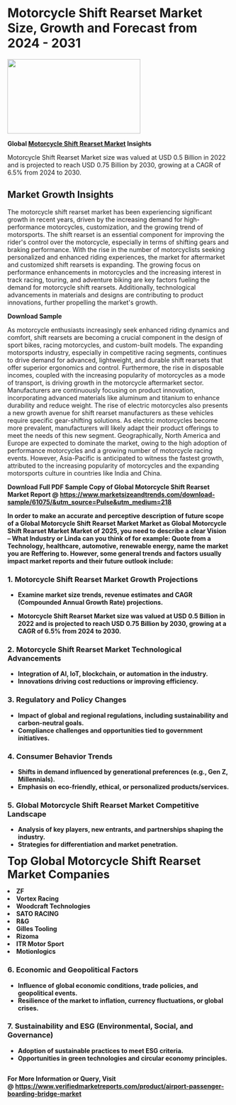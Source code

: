 <H1>Motorcycle Shift Rearset Market Size, Growth and Forecast from 2024 - 2031</H1><img class="aligncenter size-medium wp-image-584254" src="https://thirdeyenews.in/wp-content/uploads/2024/09/Global-Market-Research-300x168.jpeg" alt="" width="300" height="168" /><p><strong>Global&nbsp;<a href="https://www.marketsizeandtrends.com/download-sample/61075/&amp;utm_source=Pulse&amp;utm_medium=218">Motorcycle Shift Rearset Market</a> Insights</strong></p><p>Motorcycle Shift Rearset Market size was valued at USD 0.5 Billion in 2022 and is projected to reach USD 0.75 Billion by 2030, growing at a CAGR of 6.5% from 2024 to 2030.</p><p><h2>Market Growth Insights</h2> <p>The motorcycle shift rearset market has been experiencing significant growth in recent years, driven by the increasing demand for high-performance motorcycles, customization, and the growing trend of motorsports. The shift rearset is an essential component for improving the rider's control over the motorcycle, especially in terms of shifting gears and braking performance. With the rise in the number of motorcyclists seeking personalized and enhanced riding experiences, the market for aftermarket and customized shift rearsets is expanding. The growing focus on performance enhancements in motorcycles and the increasing interest in track racing, touring, and adventure biking are key factors fueling the demand for motorcycle shift rearsets. Additionally, technological advancements in materials and designs are contributing to product innovations, further propelling the market's growth.</p> <p><strong>Download Sample</strong></p> <p>As motorcycle enthusiasts increasingly seek enhanced riding dynamics and comfort, shift rearsets are becoming a crucial component in the design of sport bikes, racing motorcycles, and custom-built models. The expanding motorsports industry, especially in competitive racing segments, continues to drive demand for advanced, lightweight, and durable shift rearsets that offer superior ergonomics and control. Furthermore, the rise in disposable incomes, coupled with the increasing popularity of motorcycles as a mode of transport, is driving growth in the motorcycle aftermarket sector. Manufacturers are continuously focusing on product innovation, incorporating advanced materials like aluminum and titanium to enhance durability and reduce weight. The rise of electric motorcycles also presents a new growth avenue for shift rearset manufacturers as these vehicles require specific gear-shifting solutions. As electric motorcycles become more prevalent, manufacturers will likely adapt their product offerings to meet the needs of this new segment. Geographically, North America and Europe are expected to dominate the market, owing to the high adoption of performance motorcycles and a growing number of motorcycle racing events. However, Asia-Pacific is anticipated to witness the fastest growth, attributed to the increasing popularity of motorcycles and the expanding motorsports culture in countries like India and China.</p> <p><strong></p><p><span class=""><strong>Download Full PDF Sample Copy of Global Motorcycle Shift Rearset Market Report</strong> @ <a href="https://www.marketsizeandtrends.com/download-sample/61075/&amp;utm_source=Pulse&amp;utm_medium=218" target="_blank">https://www.marketsizeandtrends.com/download-sample/61075/&amp;utm_source=Pulse&amp;utm_medium=218</a></span></p><p>In order to make an accurate and perceptive description of future scope of a Global&nbsp;Motorcycle Shift Rearset Market Market as Global&nbsp;Motorcycle Shift Rearset Market Market of 2025, you need to describe a clear Vision &ndash; What Industry or Linda can you think of for example: Quote from a Technology, healthcare, automotive, renewable energy, name the market you are Reffering to. However, some general trends and factors usually impact market reports and their future outlook include:</p><h3>1.&nbsp;<strong>Motorcycle Shift Rearset Market Growth Projections</strong></h3><ul><li>Examine market size trends, revenue estimates and CAGR (Compounded Annual Growth Rate) projections.</li><li><p>Motorcycle Shift Rearset Market size was valued at USD 0.5 Billion in 2022 and is projected to reach USD 0.75 Billion by 2030, growing at a CAGR of 6.5% from 2024 to 2030.</p></li></ul><h3>2.&nbsp;<strong>Motorcycle Shift Rearset Market Technological Advancements</strong></h3><ul><li>Integration of AI, IoT, blockchain, or automation in the industry.</li><li>Innovations driving cost reductions or improving efficiency.</li></ul><h3>3.&nbsp;<strong>Regulatory and Policy Changes</strong></h3><ul><li>Impact of global and regional regulations, including sustainability and carbon-neutral goals.</li><li>Compliance challenges and opportunities tied to government initiatives.</li></ul><h3>4.&nbsp;<strong>Consumer Behavior Trends</strong></h3><ul><li>Shifts in demand influenced by generational preferences (e.g., Gen Z, Millennials).</li><li>Emphasis on eco-friendly, ethical, or personalized products/services.</li></ul><h3>5.&nbsp;<strong>Global Motorcycle Shift Rearset Market Competitive Landscape</strong></h3><ul><li>Analysis of key players, new entrants, and partnerships shaping the industry.</li><li>Strategies for differentiation and market penetration.</li></ul><p data-pm-slice="1 1 []"><span style="color: inherit; font-family: inherit; font-size: 25px;">Top Global Motorcycle Shift Rearset Market Companies</span></p><div class="" data-test-id=""><p><li>ZF</li><li> Vortex Racing</li><li> Woodcraft Technologies</li><li> SATO RACING</li><li> R&G</li><li> Gilles Tooling</li><li> Rizoma</li><li> ITR Motor Sport</li><li> Motionlogics</li></p></div><h3>6.&nbsp;<strong>Economic and Geopolitical Factors</strong></h3><ul><li>Influence of global economic conditions, trade policies, and geopolitical events.</li><li>Resilience of the market to inflation, currency fluctuations, or global crises.</li></ul><h3>7.&nbsp;<strong>Sustainability and ESG (Environmental, Social, and Governance)</strong></h3><ul><li>Adoption of sustainable practices to meet ESG criteria.</li><li>Opportunities in green technologies and circular economy principles.</li></ul><h2><strong style="font-size: 14px;">For More Information or Query, Visit @&nbsp;</strong><a style="background-color: #ffffff; font-size: 14px;" href="https://www.marketsizeandtrends.com/report/motorcycle-shift-rearset-market/" target="_blank">https://www.verifiedmarketreports.com/product/airport-passenger-boarding-bridge-market</a></h2>
